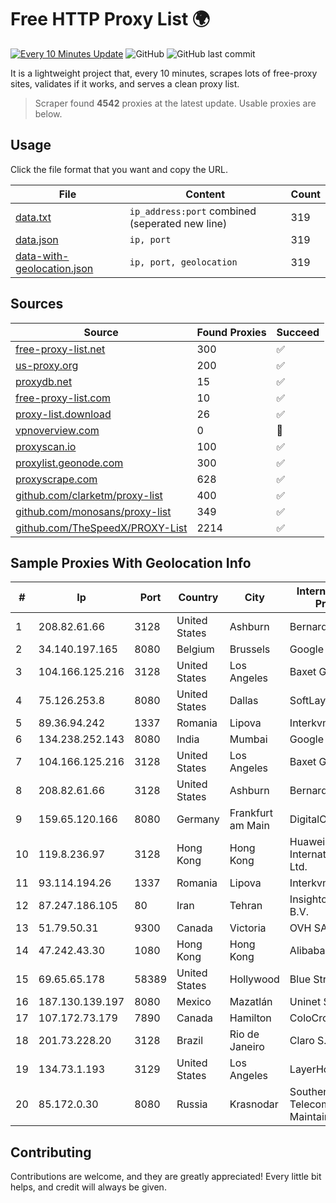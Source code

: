 
# Free HTTP Proxy List 🌍

[![Every 10 Minutes Update](https://github.com/mertguvencli/http-proxy-list/actions/workflows/main.yml/badge.svg?branch=main)](https://github.com/mertguvencli/http-proxy-list/actions/workflows/main.yml)
![GitHub](https://img.shields.io/github/license/mertguvencli/http-proxy-list)
![GitHub last commit](https://img.shields.io/github/last-commit/mertguvencli/http-proxy-list)

It is a lightweight project that, every 10 minutes, scrapes lots of free-proxy sites, validates if it works, and serves a clean proxy list.


> Scraper found **4542** proxies at the latest update. Usable proxies are below.

## Usage

Click the file format that you want and copy the URL.


|File|Content|Count|
|----|-------|-----|
|[data.txt](https://raw.githubusercontent.com/mertguvencli/http-proxy-list/main/proxy-list/data.txt)|`ip_address:port` combined (seperated new line)|319|
|[data.json](https://raw.githubusercontent.com/mertguvencli/http-proxy-list/main/proxy-list/data.json)|`ip, port`|319|
|[data-with-geolocation.json](https://raw.githubusercontent.com/mertguvencli/http-proxy-list/main/proxy-list/data-with-geolocation.json)|`ip, port, geolocation`|319|

## Sources

|Source|Found Proxies|Succeed|
|------|-------------|-------|
|[free-proxy-list.net](https://free-proxy-list.net)|300|✅|
|[us-proxy.org](https://www.us-proxy.org)|200|✅|
|[proxydb.net](http://proxydb.net)|15|✅|
|[free-proxy-list.com](https://free-proxy-list.com/?page=&port=&type%5B%5D=http&type%5B%5D=https&up_time=0&search=Search)|10|✅|
|[proxy-list.download](https://www.proxy-list.download/HTTP)|26|✅|
|[vpnoverview.com](https://vpnoverview.com/privacy/anonymous-browsing/free-proxy-servers)|0|🚫|
|[proxyscan.io](https://www.proxyscan.io)|100|✅|
|[proxylist.geonode.com](https://proxylist.geonode.com/api/proxy-list?limit=300&page=1&sort_by=lastChecked&sort_type=desc&protocols=http,https)|300|✅|
|[proxyscrape.com](https://api.proxyscrape.com/v2/?request=displayproxies&protocol=http&timeout=10000&country=all&ssl=all&anonymity=all)|628|✅|
|[github.com/clarketm/proxy-list](https://raw.githubusercontent.com/clarketm/proxy-list/master/proxy-list-raw.txt)|400|✅|
|[github.com/monosans/proxy-list](https://raw.githubusercontent.com/monosans/proxy-list/main/proxies/http.txt)|349|✅|
|[github.com/TheSpeedX/PROXY-List](https://raw.githubusercontent.com/TheSpeedX/PROXY-List/master/http.txt)|2214|✅|


## Sample Proxies With Geolocation Info

|#|Ip|Port|Country|City|Internet Service Provider|
|-|--|----|-------|----|-------------------------|
|1|208.82.61.66|3128|United States|Ashburn|Bernardi Sounds|
|2|34.140.197.165|8080|Belgium|Brussels|Google LLC|
|3|104.166.125.216|3128|United States|Los Angeles|Baxet Group Inc|
|4|75.126.253.8|8080|United States|Dallas|SoftLayer|
|5|89.36.94.242|1337|Romania|Lipova|Interkvm Host SRL|
|6|134.238.252.143|8080|India|Mumbai|Google LLC|
|7|104.166.125.216|3128|United States|Los Angeles|Baxet Group Inc|
|8|208.82.61.66|3128|United States|Ashburn|Bernardi Sounds|
|9|159.65.120.166|8080|Germany|Frankfurt am Main|DigitalOcean, LLC|
|10|119.8.236.97|3128|Hong Kong|Hong Kong|Huawei International Pte. Ltd.|
|11|93.114.194.26|1337|Romania|Lipova|Interkvm Host SRL|
|12|87.247.186.105|80|Iran|Tehran|Insightometrics B.V.|
|13|51.79.50.31|9300|Canada|Victoria|OVH SAS|
|14|47.242.43.30|1080|Hong Kong|Hong Kong|Alibaba.com LLC|
|15|69.65.65.178|58389|United States|Hollywood|Blue Stream|
|16|187.130.139.197|8080|Mexico|Mazatlán|Uninet S.A. de C.V.|
|17|107.172.73.179|7890|Canada|Hamilton|ColoCrossing|
|18|201.73.228.20|3128|Brazil|Rio de Janeiro|Claro S.A|
|19|134.73.1.193|3129|United States|Los Angeles|LayerHost|
|20|85.172.0.30|8080|Russia|Krasnodar|Southen Telecommunication Maintainer|



## Contributing

Contributions are welcome, and they are greatly appreciated! Every
little bit helps, and credit will always be given.

